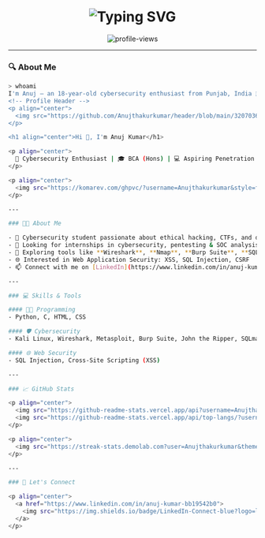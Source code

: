 <!-- Cyber Terminal Header -->
<h1 align="center"><img src="https://readme-typing-svg.herokuapp.com?font=Fira+Code&size=26&duration=4000&pause=500&color=0F0&center=true&vCenter=true&width=800&lines=Hi+%F0%9F%91%8B%2C+I'm+Anuj+Kumar;Cybersecurity+Student+%F0%9F%94%90;Aspiring+Penetration+Tester+%F0%9F%92%BB;Loves+Hacking+%F0%9F%94%A5+and+CTFs" alt="Typing SVG" /></h1>

<p align="center">
  <img src="https://komarev.com/ghpvc/?username=Anujthakurkumar&label=Profile%20views&color=0e75b6&style=flat" alt="profile-views" />
</p>

---

### 🔍 About Me

```bash
> whoami
I'm Anuj — an 18-year-old cybersecurity enthusiast from Punjab, India 🇮🇳
<!-- Profile Header -->
<p align="center">
  <img src="https://github.com/Anujthakurkumar/header/blob/main/320703656-c74e2f92-baf8-4c0f-a9a8-b92c550c3cb0%20(1).png" alt="Anuj Kumar Header" width="100%" />
</p>

<h1 align="center">Hi 👋, I'm Anuj Kumar</h1>

<p align="center">
  🚀 Cybersecurity Enthusiast | 🎓 BCA (Hons) | 💻 Aspiring Penetration Tester  
</p>

<p align="center">
  <img src="https://komarev.com/ghpvc/?username=Anujthakurkumar&style=flat-square" alt="Profile views" />
</p>

---

### 🧑‍💻 About Me

- 🔐 Cybersecurity student passionate about ethical hacking, CTFs, and digital forensics  
- 💼 Looking for internships in cybersecurity, pentesting & SOC analysis  
- 🧠 Exploring tools like **Wireshark**, **Nmap**, **Burp Suite**, **SQLmap**, etc.  
- 🌐 Interested in Web Application Security: XSS, SQL Injection, CSRF  
- 📫 Connect with me on [LinkedIn](https://www.linkedin.com/in/anuj-kumar-bb19542b0)

---

### 💻 Skills & Tools

#### 👨‍💻 Programming
- Python, C, HTML, CSS

#### 🛡️ Cybersecurity
- Kali Linux, Wireshark, Metasploit, Burp Suite, John the Ripper, SQLmap, jSQL

#### 🌐 Web Security
- SQL Injection, Cross-Site Scripting (XSS)

---

### 📈 GitHub Stats

<p align="center">
  <img src="https://github-readme-stats.vercel.app/api?username=Anujthakurkumar&show_icons=true&count_private=true&theme=radical" height="165" />
  <img src="https://github-readme-stats.vercel.app/api/top-langs/?username=Anujthakurkumar&layout=compact&theme=radical" height="165" />
</p>

<p align="center">
  <img src="https://streak-stats.demolab.com?user=Anujthakurkumar&theme=radical" alt="GitHub Streak" />
</p>

---

### 🤝 Let's Connect

<p align="center">
  <a href="https://www.linkedin.com/in/anuj-kumar-bb19542b0">
    <img src="https://img.shields.io/badge/LinkedIn-Connect-blue?logo=linkedin" />
  </a>
</p>
